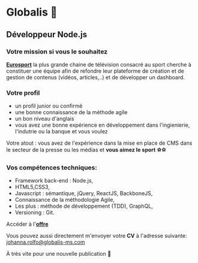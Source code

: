 # Globalis 🐘
## Développeur Node.js

### Votre mission si vous le souhaitez 

[**Eurosport**](https://www.eurosport.fr/) la plus grande chaine de télévision consacré au sport cherche à constituer une équipe afin de refondre leur plateforme de création et de gestion de contenus (vidéos, articles,..) et de développer un dashboard. 

### Votre profil 

- un profil junior ou confirmé
- une bonne connaissance de la méthode agile
- un bon niveau d'anglais
- vous avez une bonne expérience en développement dans l'ingienierie, l'indutrie ou la banque et vous voulez

Votre atout : vous avez de l'expérience dans la mise en place de CMS dans le secteur de la presse ou les médias et **vous aimez le sport** ⚽️⚽️

### Vos compétences techniques:
 

- Framework back-end : Node.js,
- HTML5,CSS3,
- Javascript : sémantique, jQuery, ReactJS, BackboneJS,
- Connaissance de la méthodologie Agile,
- Les plus : méthode de développement (TDD), GraphQL, 
- Versioning : Git.

Accéder à l'[**offre**](https://www.globalis-ms.com/jobs/offres-emploi-stage-mission/developpeur-nodejs/ "C'est parti")  

Vous pouvez aussi directement m'envoyer votre **CV** à l'adresse suivante: <johanna.rolfo@globalis-ms.com>

À très vite pour une nouvelle publication 🙂

